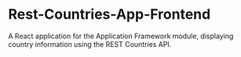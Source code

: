 # Rest-Countries-App-Frontend
A React application for the Application Framework module, displaying country information using the REST Countries API.
